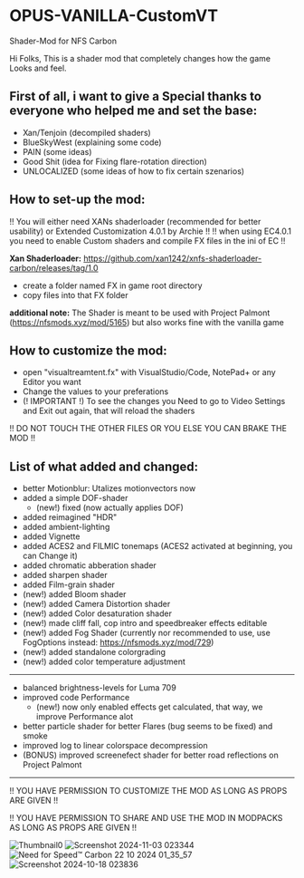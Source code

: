 # OPUS-VANILLA-CustomVT
Shader-Mod for NFS Carbon

Hi Folks,
This is a shader mod that completely changes how the game Looks and feel.

**First of all, i want to give a Special thanks to everyone who helped me and set the base:**
-----------------------------------------------------------------------------------------------
- Xan/Tenjoin (decompiled shaders)
- BlueSkyWest (explaining some code)
- PAIN (some ideas)
- Good Shit (idea for Fixing flare-rotation direction)
- UNLOCALIZED (some ideas of how to fix certain szenarios)

**How to set-up the mod:**
-----------------------------------------------------------------------------------------------
!! You will either need XANs shaderloader (recommended for better usability) or Extended Customization 4.0.1 by Archie !!
!! when using EC4.0.1 you need to enable Custom shaders and compile FX files in the ini of EC !!

**Xan Shaderloader:** https://github.com/xan1242/xnfs-shaderloader-carbon/releases/tag/1.0

- create a folder named FX in game root directory
- copy files into that FX folder

**additional note:** The Shader is meant to be used with Project Palmont (https://nfsmods.xyz/mod/5165) but also works fine with the vanilla game

**How to customize the mod:**
-----------------------------------------------------------------------------------------------
- open "visualtreamtent.fx" with VisualStudio/Code, NotePad+ or any Editor you want
- Change the values to your preferations
- (! IMPORTANT !) To see the changes you Need to go to Video Settings and Exit out again, that will reload the shaders

 !! DO NOT TOUCH THE OTHER FILES OR YOU ELSE YOU CAN BRAKE THE MOD !!

**List of what added and changed:**
-----------------------------------------------------------------------------------------------
- better Motionblur: Utalizes motionvectors now
- added a simple DOF-shader
  - (new!) fixed (now actually applies DOF)
- added reimagined "HDR"
- added ambient-lighting
- added Vignette
- added ACES2 and FILMIC tonemaps (ACES2 activated at beginning, you can Change it)
- added chromatic abberation shader
- added sharpen shader
- added Film-grain shader
- (new!) added Bloom shader
- (new!) added Camera Distortion shader
- (new!) added Color desaturation shader
- (new!) made cliff fall, cop intro and speedbreaker effects editable
- (new!) added Fog Shader (currently nor recommended to use, use FogOptions instead: https://nfsmods.xyz/mod/729)
- (new!) added standalone colorgrading
- (new!) added color temperature adjustment
-----------------------------------------------------------------------------------------------
- balanced brightness-levels for Luma 709
- improved code Performance
  - (new!) now only enabled effects get calculated, that way, we improve Performance alot
- better particle shader for better Flares (bug seems to be fixed) and smoke
- improved log to linear colorspace decompression
- (BONUS) improved screenefect shader for better road reflections on Project Palmont
-----------------------------------------------------------------------------------------------
!! YOU HAVE PERMISSION TO CUSTOMIZE THE MOD AS LONG AS PROPS ARE GIVEN !!

!! YOU HAVE PERMISSION TO SHARE AND USE THE MOD IN MODPACKS AS LONG AS PROPS ARE GIVEN !!


![Thumbnail0](https://github.com/user-attachments/assets/fd2df166-2f18-443b-9a31-24dad3d113c2)
![Screenshot 2024-11-03 023344](https://github.com/user-attachments/assets/813bed66-8bca-42de-b997-4e7a9c1664ce)
![Need for Speed™ Carbon 22 10 2024 01_35_57](https://github.com/user-attachments/assets/674f60a2-7aa9-479b-8503-dd7797587671)
![Screenshot 2024-10-18 023836](https://github.com/user-attachments/assets/935f75f6-26cb-4455-82d8-c116ee0a2666)


